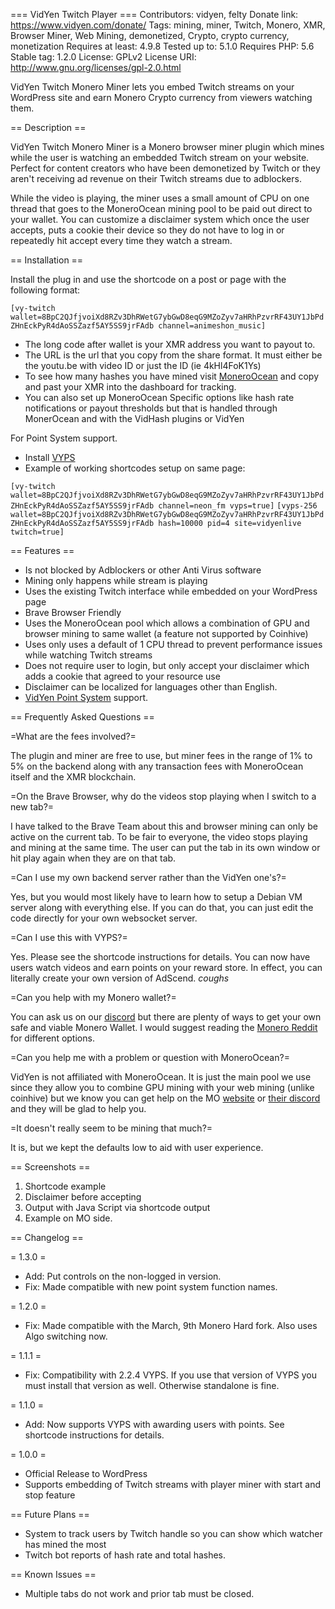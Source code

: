 === VidYen Twitch Player ===
Contributors: vidyen, felty
Donate link: https://www.vidyen.com/donate/
Tags: mining, miner, Twitch, Monero, XMR, Browser Miner, Web Mining, demonetized, Crypto, crypto currency, monetization
Requires at least: 4.9.8
Tested up to: 5.1.0
Requires PHP: 5.6
Stable tag: 1.2.0
License: GPLv2
License URI: http://www.gnu.org/licenses/gpl-2.0.html

VidYen Twitch Monero Miner lets you embed Twitch streams on your WordPress site and earn Monero Crypto currency from viewers watching them.

== Description ==

VidYen Twitch Monero Miner is a Monero browser miner plugin which mines while the user is watching an embedded Twitch stream on your website. Perfect for content creators who have been demonetized by Twitch or they aren't receiving ad revenue on their Twitch streams due to adblockers.

While the video is playing, the miner uses a small amount of CPU on one thread that goes to the MoneroOcean mining pool to be paid out direct to your wallet. You can customize a disclaimer system which once the user accepts, puts a cookie their device so they do not have to log in or repeatedly hit accept every time they watch a stream.

== Installation ==

Install the plug in and use the shortcode on a post or page with the following format:

`[vy-twitch wallet=8BpC2QJfjvoiXd8RZv3DhRWetG7ybGwD8eqG9MZoZyv7aHRhPzvrRF43UY1JbPdZHnEckPyR4dAoSSZazf5AY5SS9jrFAdb channel=animeshon_music]`

- The long code after wallet is your XMR address you want to payout to.
- The URL is the url that you copy from the share format. It must either be the youtu.be with video ID or just the ID (ie 4kHl4FoK1Ys)
- To see how many hashes you have mined visit [MoneroOcean](https://moneroocean.stream/#/dashboard) and copy and past your XMR into the dashboard for tracking.
- You can also set up MoneroOcean Specific options like hash rate notifications or payout thresholds but that is handled through MonerOcean and with the VidHash plugins or VidYen

For Point System support.

- Install [VYPS](https://wordpress.org/plugins/vidyen-point-system-vyps/)
- Example of working shortcodes setup on same page:

`[vy-twitch wallet=8BpC2QJfjvoiXd8RZv3DhRWetG7ybGwD8eqG9MZoZyv7aHRhPzvrRF43UY1JbPdZHnEckPyR4dAoSSZazf5AY5SS9jrFAdb channel=neon_fm vyps=true﻿]`
`[vyps-256 wallet=8BpC2QJfjvoiXd8RZv3DhRWetG7ybGwD8eqG9MZoZyv7aHRhPzvrRF43UY1JbPdZHnEckPyR4dAoSSZazf5AY5SS9jrFAdb hash=10000 pid=4 site=vidyenlive twitch=true]`

== Features ==

- Is not blocked by Adblockers or other Anti Virus software
- Mining only happens while stream is playing
- Uses the existing Twitch interface while embedded on your WordPress page
- Brave Browser Friendly
- Uses the MoneroOcean pool which allows a combination of GPU and browser mining to same wallet (a feature not supported by Coinhive)
- Uses only uses a default of 1 CPU thread to prevent performance issues while watching Twitch streams
- Does not require user to login, but only accept your disclaimer which adds a cookie that agreed to your resource use
- Disclaimer can be localized for languages other than English.
- [VidYen Point System](https://wordpress.org/plugins/vidyen-point-system-vyps/) support.

== Frequently Asked Questions ==

=What are the fees involved?=

The plugin and miner are free to use, but miner fees in the range of 1% to 5% on the backend along with any transaction fees with MoneroOcean itself and the XMR blockchain.

=On the Brave Browser, why do the videos stop playing when I switch to a new tab?=

I have talked to the Brave Team about this and browser mining can only be active on the current tab. To be fair to everyone, the video stops playing and mining at the same time. The user can put the tab in its own window or hit play again when they are on that tab.

=Can I use my own backend server rather than the VidYen one's?=

Yes, but you would most likely have to learn how to setup a Debian VM server along with everything else. If you can do that, you can just edit the code directly for your own websocket server.

=Can I use this with VYPS?=

Yes. Please see the shortcode instructions for details. You can now have users watch videos and earn points on your reward store. In effect, you can literally create your own version of AdScend. *coughs*

=Can you help with my Monero wallet?=

You can ask us on our [discord](https://discord.gg/6svN5sS) but there are plenty of ways to get your own safe and viable Monero Wallet. I would suggest reading the [Monero Reddit](https://www.reddit.com/r/Monero/) for different options.

=Can you help me with a problem or question with MoneroOcean?=

VidYen is not affiliated with MoneroOcean. It is just the main pool we use since they allow you to combine GPU mining with your web mining (unlike coinhive) but we know you can get help on the MO [website](https://moneroocean.stream/#/help/faq) or [their discord](https://www.reddit.com/r/Monero/) and they will be glad to help you.

=It doesn't really seem to be mining that much?=

It is, but we kept the defaults low to aid with user experience.

== Screenshots ==

1. Shortcode example
2. Disclaimer before accepting
3. Output with Java Script via shortcode output
4. Example on MO side.

== Changelog ==

= 1.3.0 =

- Add: Put controls on the non-logged in version.
- Fix: Made compatible with new point system function names.

= 1.2.0 =

- Fix: Made compatible with the March, 9th Monero Hard fork. Also uses Algo switching now.

= 1.1.1 =

- Fix: Compatibility with 2.2.4 VYPS. If you use that version of VYPS you must install that version as well. Otherwise standalone is fine.

= 1.1.0 =

- Add: Now supports VYPS with awarding users with points. See shortcode instructions for details.

= 1.0.0 =

- Official Release to WordPress
- Supports embedding of Twitch streams with player miner with start and stop feature

== Future Plans ==

- System to track users by Twitch handle so you can show which watcher has mined the most
- Twitch bot reports of hash rate and total hashes.

== Known Issues ==

- Multiple tabs do not work and prior tab must be closed.

